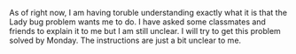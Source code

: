As of right now, I am having toruble understanding exactly what it is that the
Lady bug problem wants me to do. I have asked some classmates and friends to 
explain it to me but I am still unclear. I will try to get this problem
solved by Monday. The instructions are just a bit unclear to me.
